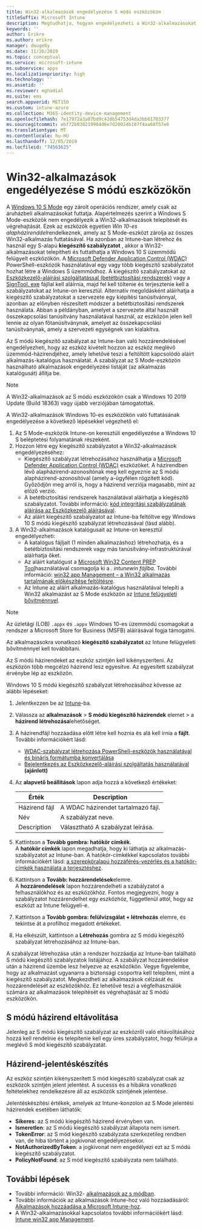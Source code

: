 ```yaml
---
title: Win32-alkalmazások engedélyezése S módú eszközökön
titleSuffix: Microsoft Intune
description: Megtudhatja, hogyan engedélyezheti a Win32-alkalmazásokat az S módú eszközökön a Microsoft Intune használatával.
keywords: ''
author: Erikre
ms.author: erikre
manager: dougeby
ms.date: 11/26/2019
ms.topic: conceptual
ms.service: microsoft-intune
ms.subservice: apps
ms.localizationpriority: high
ms.technology: ''
ms.assetid: ''
ms.reviewer: mghadial
ms.suite: ems
search.appverid: MET150
ms.custom: intune-azure
ms.collection: M365-identity-device-management
ms.openlocfilehash: 7e17972a3a87bd9c42db54753d4da3bb81703377
ms.sourcegitcommit: ebf72b038219904d6e7d20024b107f4aa68f57e6
ms.translationtype: MT
ms.contentlocale: hu-HU
ms.lasthandoff: 12/05/2019
ms.locfileid: "74563625"
---
```

# <a name="enable-win32-apps-on-s-mode-devices"></a>Win32-alkalmazások engedélyezése S módú eszközökön

A [Windows 10 S Mode](https://docs.microsoft.com/windows/deployment/s-mode) egy zárolt operációs rendszer, amely csak az áruházbeli alkalmazásokat futtatja. Alapértelmezés szerint a Windows S Mode-eszközök nem engedélyezik a Win32-alkalmazások telepítését és végrehajtását. Ezek az eszközök egyetlen *Win 10-es alapházirenddel*rendelkeznek, amely az S Mode-eszközt zárolja az összes Win32-alkalmazás futtatásával. Ha azonban az Intune-ban létrehoz és használ egy S-alapú **kiegészítő szabályzatot** , akkor a Win32-alkalmazásokat telepítheti és futtathatja a Windows 10 S üzemmódú felügyelt eszközökön. A [Microsoft Defender Application Control (WDAC)](https://docs.microsoft.com/windows/security/threat-protection/windows-defender-application-control/windows-defender-application-control) PowerShell-eszközök használatával egy vagy több kiegészítő szabályzatot hozhat létre a Windows S üzemmódhoz. A kiegészítő szabályzatokat az [Eszközkezelő-aláírási szolgáltatással (betétbiztosítási rendszerek)](https://go.microsoft.com/fwlink/?linkid=2095629) vagy a [SignTool. exe](https://docs.microsoft.com/windows/security/threat-protection/windows-defender-application-control/signing-policies-with-signtool) fájllal kell aláírnia, majd fel kell töltenie és terjesztenie kell a szabályzatokat az Intune-on keresztül. Alternatív megoldásként aláírhatja a kiegészítő szabályzatokat a szervezete egy kiépítési tanúsítvánnyal, azonban az előnyben részesített módszer a betétbiztosítási rendszerek használata. Abban a példányban, amelyet a szervezete által használt összekapcsolási tanúsítvány használatával használ, az eszközön jelen kell lennie az olyan főtanúsítványnak, amelyet az összekapcsolási tanúsítványnak, amely a szervezeti egységnek van kialakítva.

Az S módú kiegészítő szabályzat az Intune-ban való hozzárendelésével engedélyezheti, hogy az eszköz kivételt hozzon az eszköz meglévő üzemmód-házirendjéhez, amely lehetővé teszi a feltöltött kapcsolódó aláírt alkalmazás-katalógus használatát. A szabályzat az S Mode-eszközön használható alkalmazások engedélyezési listáját (az alkalmazás katalógusát) állítja be.

> [!NOTE]
> A Win32-alkalmazások az S módú eszközökön csak a Windows 10 2019 Update (Build 18363) vagy újabb verziójában támogatottak.

<!-- Add WDAC tooling diagram  -->

A Win32-alkalmazások Windows 10-es eszközökön való futtatásának engedélyezése a következő lépésekkel végezhető el:

1. Az S Mode-eszközök Intune-on keresztüli engedélyezése a Windows 10 S beléptetési folyamatának részeként.
2. Hozzon létre egy kiegészítő szabályzatot a Win32-alkalmazások engedélyezéséhez:
   - Kiegészítő szabályzat létrehozásához használhatja a [Microsoft Defender Application Control (WDAC)](https://docs.microsoft.com/windows/security/threat-protection/windows-defender-application-control/windows-defender-application-control) eszközöket. A házirendben lévő alapházirend-azonosítónak meg kell egyeznie az S módú alapházirend-azonosítóval (amely a-ügyfélen rögzített kód). Győződjön meg arról is, hogy a házirend verziója magasabb, mint az előző verzió.
   - A betétbiztosítási rendszerek használatával aláírhatja a kiegészítő szabályzatot. További információ: [kód integritási szabályzatának aláírása az Eszközkezelő aláírásával](https://docs.microsoft.com/microsoft-store/sign-code-integrity-policy-with-device-guard-signing).
   - Az aláírt kiegészítő szabályzatot az Intune-ba feltöltve egy Windows 10 S módú kiegészítő szabályzat létrehozásával (lásd alább).
3. A Win32-alkalmazások katalógusait az Intune-on keresztül engedélyezheti:
   - A katalógus fájljait (1 minden alkalmazáshoz) létrehozhatja, és a betétbiztosítási rendszerek vagy más tanúsítvány-infrastruktúrával aláírhatja őket.
   - Az aláírt katalógust a [Microsoft Win32 Content PREP Tool](https://go.microsoft.com/fwlink/?linkid=2065730)használatával csomagolja ki a *. intunewin fájlba.* További információ: [win32 app Management – a Win32 alkalmazás tartalmának előkészítése feltöltésre](~/apps/apps-win32-app-management.md#prepare-the-win32-app-content-for-upload).
   - Az Intune az aláírt alkalmazás-katalógus használatával telepíti a Win32 alkalmazást az S Mode eszközön az [Intune felügyeleti bővítménnyel](~/apps/intune-management-extension.md).

> [!NOTE]
> Az üzletági (LOB) `.appx` és `.appx` Windows 10-es üzemmódú csomagokat a rendszer a Microsoft Store for Business (MSFB) aláírásával fogja támogatni.
>
> Az alkalmazásokra vonatkozó **kiegészítő szabályzatot** az Intune felügyeleti bővítménnyel kell továbbítani.
>
> Az S módú házirendeket az eszköz szintjén kell kikényszeríteni. Az eszközön több megcélzó házirend lesz egyesítve. Az egyesített szabályzat érvénybe lép az eszközön.

Windows 10 S módú kiegészítő szabályzat létrehozásához kövesse az alábbi lépéseket:

1. Jelentkezzen be az [Intune](https://go.microsoft.com/fwlink/?linkid=2090973)-ba.
2. Válassza az **alkalmazások** > **S módú kiegészítő házirendek** elemet > a **házirend létrehozása**lehetőséget.
3. A házirendfájl hozzáadása előtt létre kell hoznia és alá kell írnia a **fájlt**. További információkért lásd:
    - [WDAC-szabályzat létrehozása PowerShell-eszközök használatával és bináris formátumba konvertálása](https://go.microsoft.com/fwlink/?linkid=2095387)
    - [Bejelentkezés az Eszközkezelő-aláírási szolgáltatás használatával](https://go.microsoft.com/fwlink/?linkid=2095629) **(ajánlott)**

4. Az **alapvető beállítások** lapon adja hozzá a következő értékeket:

    | Érték | Description |
    |--------------|------------------------------------------------|
    | Házirend fájl | A WDAC házirendet tartalmazó fájl. |
    | Név | A szabályzat neve. |
    | Description | Választható A szabályzat leírása. |

5. Kattintson a **Tovább gombra: hatókör címkék**.<br>
   A **hatókör címkék** lapon megadhatja, hogy ki láthatja az alkalmazás-szabályzatot az Intune-ban. A hatókör-címkékkel kapcsolatos további információkért lásd: [a szerepköralapú hozzáférés-vezérlés és a hatókör-címkék használata a terjesztéshez](~/fundamentals/scope-tags.md).

6. Kattintson a **Tovább: hozzárendelések**elemre.<br>
   A **hozzárendelések** lapon hozzárendelheti a szabályzatot a felhasználókhoz és az eszközökhöz. Fontos megjegyezni, hogy a szabályzatot hozzárendelhet egy eszközhöz, függetlenül attól, hogy az eszközt az Intune felügyeli-e.
7. Kattintson a **Tovább gombra: felülvizsgálat + létrehozás** elemre, és tekintse át a profilhoz megadott értékeket.
8. Ha elkészült, kattintson a **Létrehozás** gombra az S módú kiegészítő szabályzat létrehozásához az Intune-ban. 

A szabályzat létrehozása után a rendszer hozzáadja az Intune-ban található S módú kiegészítő szabályzatok listájához. A szabályzat hozzárendelése után a házirend üzembe lesz helyezve az eszközökön. Vegye figyelembe, hogy az alkalmazást ugyanarra a biztonsági csoportra kell telepíteni, mint a kiegészítő szabályzatot. Megkezdheti az alkalmazások célzását és hozzárendelését az eszközökhöz. Ez lehetővé teszi a végfelhasználók számára az alkalmazások telepítését és végrehajtását az S módú eszközökön.

## <a name="removal-of-s-mode-policy"></a>S módú házirend eltávolítása

Jelenleg az S módú kiegészítő szabályzat az eszközről való eltávolításához hozzá kell rendelnie és telepítenie kell egy üres szabályzatot, hogy felülírja a meglévő S mód kiegészítő szabályzatát.

## <a name="policy-reporting"></a>Házirend-jelentéskészítés

Az eszköz szintjén kikényszerített S mód kiegészítő szabályzat csak az eszközök szintjén jelent jelentést. A sucesss és a hibákra vonatkozó feltételekhez rendelkezésre áll az eszközök szintjének jelentése. 

Jelentéskészítési értékek, amelyek az Intune-konzolon az S Mode jelentési házirendek esetében láthatók:
- **Sikeres**: az S módú kiegészítő házirend érvényben van.
- **Ismeretlen**: az S módú kiegészítő szabályzat állapota nem ismert.
- **TokenError**: az S mód kiegészítő szabályzata szerkezetileg rendben van, de hiba történt a jogkivonat engedélyezésekor.
- **NotAuthorizedByToken**: a jogkivonat nem engedélyezi ezt az S módú kiegészítő szabályzatot.
- **PolicyNotFound**: az S mód kiegészítő szabályzata nem található.

## <a name="next-steps"></a>További lépések

- További információ: Win32- [alkalmazások az s módban](https://docs.microsoft.com/windows/security/threat-protection/windows-defender-application-control/lob-win32-apps-on-s).
- További információk az alkalmazások Intune-hoz való hozzáadásáról: [Alkalmazások hozzáadása a Microsoft Intune-hoz](apps-add.md).
- A Win32-alkalmazásokkal kapcsolatos további információkért lásd: [Intune win32 app Management](~/apps/apps-win32-app-management.md).
